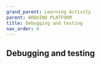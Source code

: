 ```yaml
---
grand_parent: Learning Activity
parent: ARDUINO PLATFORM
title: Debugging and testing
nav_order: 4
---
```

 

 Debugging and testing
--------------------------------------------------------------------------------

